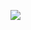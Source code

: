 <a href="https://www.linkedin.com/in/marlon-valbuena-98805519a?utm_source=share&utm_campaign=share_via&utm_content=profile&utm_medium=android_app"><img src="https://encrypted-tbn0.gstatic.com/images?q=tbn:ANd9GcRVBi-2xzitSpHTO_ZaadcUEBn36gcp8WqTDw&s"></a>




